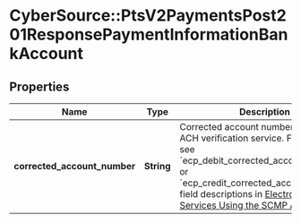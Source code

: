 # CyberSource::PtsV2PaymentsPost201ResponsePaymentInformationBankAccount

## Properties
Name | Type | Description | Notes
------------ | ------------- | ------------- | -------------
**corrected_account_number** | **String** | Corrected account number from the ACH verification service.  For details, see &#x60;ecp_debit_corrected_account_number&#x60; or &#x60;ecp_credit_corrected_account_number&#x60; field descriptions in [Electronic Check Services Using the SCMP API.](https://apps.cybersource.com/library/documentation/dev_guides/EChecks_SCMP_API/html/)  | [optional] 


